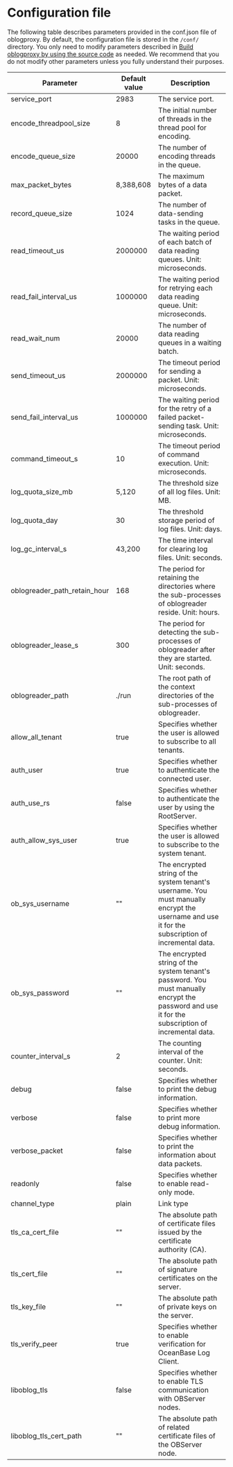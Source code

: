 # Configuration file

The following table describes parameters provided in the conf.json file of oblogproxy. By default, the configuration file is stored in the `/conf/` directory. You only need to modify parameters described in [Build oblogproxy by using the source code](1.install-and-deploy-oblogproxy/2.use-source-code-to-build-an-oblogproxy.md) as needed. We recommend that you do not modify other parameters unless you fully understand their purposes. 

| Parameter | Default value | Description                                                                                                                                       |
|------------------------------|---------|---------------------------------------------------------------------------------------------------------------------------------------------------|
| service_port | 2983 | The service port.                                                                                                                                 |
| encode_threadpool_size | 8 | The initial number of threads in the thread pool for encoding.                                                                                    |
| encode_queue_size | 20000 | The number of encoding threads in the queue.                                                                                                      |
| max_packet_bytes | 8,388,608 | The maximum bytes of a data packet.                                                                                                               |
| record_queue_size | 1024 | The number of data-sending tasks in the queue.                                                                                                    |
| read_timeout_us | 2000000 | The waiting period of each batch of data reading queues. Unit: microseconds.                                                                      |
| read_fail_interval_us | 1000000 | The waiting period for retrying each data reading queue. Unit: microseconds.                                                                      |
| read_wait_num | 20000 | The number of data reading queues in a waiting batch.                                                                                             |
| send_timeout_us | 2000000 | The timeout period for sending a packet. Unit: microseconds.                                                                                      |
| send_fail_interval_us | 1000000 | The waiting period for the retry of a failed packet-sending task. Unit: microseconds.                                                             |
| command_timeout_s | 10 | The timeout period of command execution. Unit: microseconds.                                                                                      |
| log_quota_size_mb | 5,120 | The threshold size of all log files. Unit: MB.                                                                                                    |
| log_quota_day | 30 | The threshold storage period of log files. Unit: days.                                                                                            |
| log_gc_interval_s | 43,200 | The time interval for clearing log files. Unit: seconds.                                                                                          |
| oblogreader_path_retain_hour | 168 | The period for retaining the directories where the sub-processes of oblogreader reside. Unit: hours.                                              |
| oblogreader_lease_s | 300 | The period for detecting the sub-processes of oblogreader after they are started. Unit: seconds.                                                  |
| oblogreader_path | ./run | The root path of the context directories of the sub-processes of oblogreader.                                                                     |
| allow_all_tenant | true | Specifies whether the user is allowed to subscribe to all tenants.                                                                                |
| auth_user | true | Specifies whether to authenticate the connected user.                                                                                             |
| auth_use_rs | false | Specifies whether to authenticate the user by using the RootServer.                                                                               |
| auth_allow_sys_user | true | Specifies whether the user is allowed to subscribe to the system tenant.                                                                          |
| ob_sys_username | "" | The encrypted string of the system tenant's username. You must manually encrypt the username and use it for the subscription of incremental data. |
| ob_sys_password | "" | The encrypted string of the system tenant's password. You must manually encrypt the password and use it for the subscription of incremental data. |
| counter_interval_s | 2 | The counting interval of the counter. Unit: seconds.                                                                                              |
| debug | false | Specifies whether to print the debug information.                                                                                                 |
| verbose | false | Specifies whether to print more debug information.                                                                                                |
| verbose_packet | false | Specifies whether to print the information about data packets.                                                                                    |
| readonly | false | Specifies whether to enable read-only mode.                                                                                                       |
| channel_type | plain | Link type                                                                                                                                         |
| tls_ca_cert_file | "" | The absolute path of certificate files issued by the certificate authority (CA).                                                                  |
| tls_cert_file | "" | The absolute path of signature certificates on the server.                                                                                        |
| tls_key_file | "" | The absolute path of private keys on the server.                                                                                                  |
| tls_verify_peer | true | Specifies whether to enable verification for OceanBase Log Client.                                                                                |
| liboblog_tls | false | Specifies whether to enable TLS communication with OBServer nodes.                                                                                |
| liboblog_tls_cert_path | "" | The absolute path of related certificate files of the OBServer node.                                                                              |
